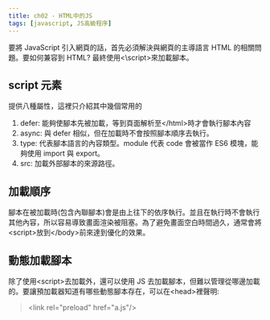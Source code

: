 ```yaml
---
title: ch02 - HTML中的JS
tags: [javascript, JS高級程序]
---
```


要將 JavaScript 引入網頁的話，首先必須解決與網頁的主導語言 HTML 的相關問題。要如何兼容到 HTML? 最終使用&lt;\script&gt;來加載腳本。

## script 元素

提供八種屬性，這裡只介紹其中幾個常用的

1. defer: 能夠使腳本先被加載，等到頁面解析至&lt;/html&gt;時才會執行腳本內容
2. async: 與 defer 相似，但在加載時不會按照腳本順序去執行。
3. type: 代表腳本語言的內容類型。module 代表 code 會被當作 ES6 模塊，能夠使用 import 與 export。
4. src: 加載外部腳本的來源路徑。

## 加載順序

腳本在被加載時(包含內聯腳本)會是由上往下的依序執行。並且在執行時不會執行其他內容，所以容易導致畫面渲染被阻塞。為了避免畫面空白時間過久，通常會將&lt;script&gt;放到&lt;/body&gt;前來達到優化的效果。

## 動態加載腳本

除了使用&lt;script&gt;去加載外，還可以使用 JS 去加載腳本，但難以管理從哪邊加載的。要讓預加載器知道有哪些動態腳本存在，可以在&lt;head&gt;裡聲明:

> &lt;link rel="preload" href="a.js"/&gt;
